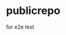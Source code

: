 # publicrepo
for e2e test

































































































































































































































































































































































































































































































































































































































































































































































































































































































































































































































































































































































































































































































































































































































































































































































